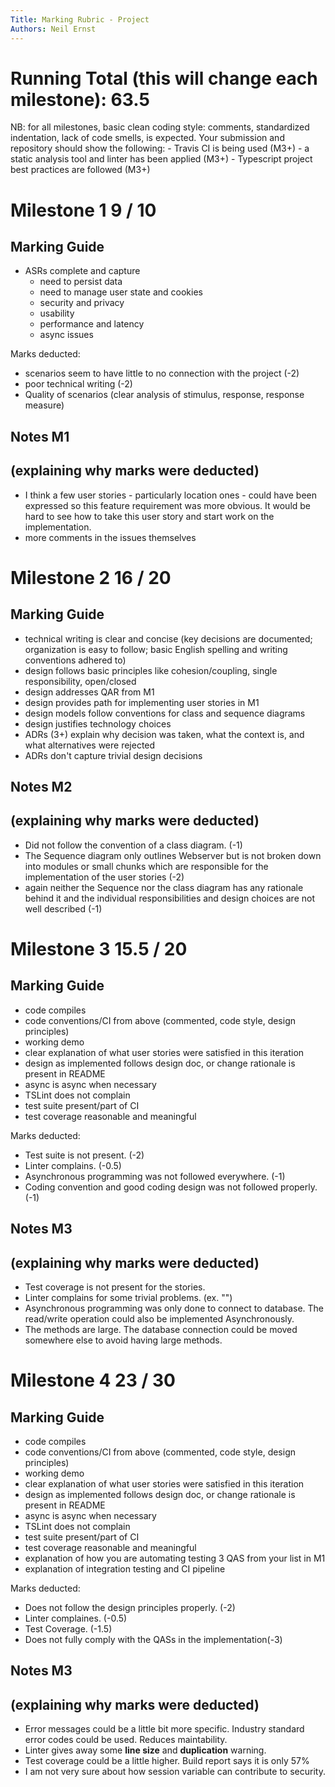 ```yaml
---
Title: Marking Rubric - Project
Authors: Neil Ernst
---
```


# Running Total (this will change each milestone):   63.5

NB: for all milestones, basic clean coding style: comments, standardized indentation, lack of code smells, is expected. Your submission and repository should show the following: 
	- Travis CI is being used (M3+)
	- a static analysis tool and linter has been applied (M3+)
	- Typescript project best practices are followed (M3+)

# Milestone 1    9 / 10

## Marking Guide	
- ASRs complete and capture
  - need to persist data
  - need to manage user state and cookies
  - security and privacy
  - usability
  - performance and latency
  - async issues

Marks deducted:
- scenarios seem to have little to no connection with the project (-2)
- poor technical writing  (-2)
- Quality of scenarios (clear analysis of stimulus, response, response measure)

## Notes M1
(explaining why marks were deducted)
-----
- I think a few user stories - particularly location ones - could have been expressed so this feature requirement was more obvious. It would be hard to see how to take this user story and start work on the implementation. 
- more comments in the issues themselves



# Milestone 2   16 / 20

## Marking Guide

- technical writing is clear and concise (key decisions are documented; organization is easy to follow; basic English spelling and writing conventions adhered to)
- design follows basic principles like cohesion/coupling, single responsibility, open/closed
- design addresses QAR from M1
- design provides path for implementing user stories in M1
- design models follow conventions for class and sequence diagrams
- design justifies technology choices
- ADRs (3+) explain why decision was taken, what the context is, and what alternatives were rejected
- ADRs don't capture trivial design decisions

## Notes M2

(explaining why marks were deducted)
-----

- Did not follow the convention of a class diagram. (-1)
- The Sequence diagram only outlines Webserver but is not broken down into modules or small chunks which are responsible for the implementation 
  of the user stories (-2)
- again neither the Sequence nor the class diagram has any rationale behind it and the individual responsibilities and design choices are not well 
  described (-1)

# Milestone 3 15.5 / 20

## Marking Guide

- code compiles
- code conventions/CI from above (commented, code style, design principles)
- working demo
- clear explanation of what user stories were satisfied in this iteration
- design as implemented follows design doc, or change rationale is present in README
- async is async when necessary
- TSLint does not complain
- test suite present/part of CI
- test coverage reasonable and meaningful


Marks deducted:

- Test suite is not present. (-2)
- Linter complains. (-0.5)
- Asynchronous programming was not followed everywhere. (-1)
- Coding convention and good coding design was not followed properly. (-1)

## Notes M3

(explaining why marks were deducted)
-----

- Test coverage is not present for the stories.
- Linter complains for some trivial problems. (ex. "")
- Asynchronous programming was only done to connect to database. The read/write operation could also be implemented Asynchronously.
- The methods are large. The database connection could be moved somewhere else to avoid having large methods.

# Milestone 4 23 / 30

## Marking Guide

- code compiles
- code conventions/CI from above (commented, code style, design principles)
- working demo
- clear explanation of what user stories were satisfied in this iteration
- design as implemented follows design doc, or change rationale is present in README
- async is async when necessary
- TSLint does not complain
- test suite present/part of CI
- test coverage reasonable and meaningful
- explanation of how you are automating testing 3 QAS from your list in M1
- explanation of integration testing and CI pipeline


Marks deducted:

- Does not follow the design principles properly. (-2)
- Linter complaines. (-0.5)
- Test Coverage. (-1.5)
- Does not fully comply with the QASs in the implementation(-3) 


## Notes M3

(explaining why marks were deducted)
-----

- Error messages could be a little bit more specific. Industry standard error codes could be used. Reduces maintability.
- Linter gives away some **line size** and **duplication** warning.
- Test coverage could be a little higher. Build report says it is only 57%
- I am not very sure about how session variable can contribute to security.
